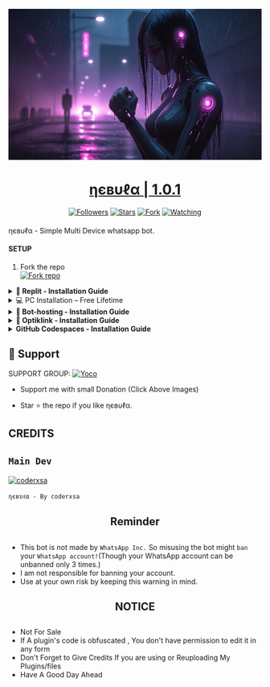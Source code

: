 <p align="center">  
  <a href="https://www.youtube.com/@coderxsa">
    <img alt="ηєвυℓα" height="300" src="https://raw.githubusercontent.com/coderxsa/BOT-ASSETS/refs/heads/main/NEBULA-BOT/pic/bot_image.jpg">
    <h1 align="center">ηєвυℓα | 1.0.1</h1>
  </a>
</p>
<p align="center">
<p/>
<p align="center">
<a href="https://github.com/coderxsa?tab=followers"><img title="Followers" src="https://img.shields.io/github/followers/coderxsa?label=Followers&style=social"></a>
<a href="https://github.com/coderxsa/nebula/stargazers/"><img title="Stars" src="https://img.shields.io/github/stars/coderxsa/nebula?&style=social"></a>
<a href="https://github.com/coderxsa/nebula/network/members"><img title="Fork" src="https://img.shields.io/github/forks/coderxsa/nebula?style=social"></a>
<a href="https://github.com/coderxsa/nebula/watchers"><img title="Watching" src="https://img.shields.io/github/watchers/coderxsa/nebula?label=Watching&style=social"></a>
</p>

####  
ηєвυℓα - Simple Multi Device whatsapp bot.

#### SETUP


1. Fork the repo
    <br>
<a href='https://github.com/coderxsa/nebula/fork' target="_blank"><img alt='Fork repo' src='https://img.shields.io/badge/Fork Repo-100000?style=for-the-badge&logo=scan&logoColor=white&labelColor=black&color=black'/></a>

<details>
  <summary><strong>🚀 Replit - Installation Guide</strong></summary>

### 💡 Deploy to Replit (Note: Replit is moving to paid plans, but a free option still exists)

#### 🧾 Step 1: Create a Replit Account
If you don’t already have an account, click below to sign up:

<p align="center">
  <a href="https://replit.com/signup">
    <img src="https://img.shields.io/badge/Create%20Replit%20Account-blue?style=for-the-badge&logo=replit" width="240"/>
  </a>
</p>

---

#### 🚀 Step 2: Deploy the Project
Click the button below to deploy this project directly to Replit:

<p align="center">
  <a href="https://repl.it/github/coderxsa/nebula.git">
    <img src="https://img.shields.io/badge/Deploy%20on%20Replit-blue?style=for-the-badge&logo=replit" width="240"/>
  </a>
</p>

</details>


<details>
  <summary>💻 PC Installation – Free Lifetime</summary>

#### PC Installation - Free Lifetime  

🧠 How to Install & Run the Bot on Your PC

#### 📦 Step 1: Download and Setup  
1. **Download** the necessary files.  
2. **Extract** the files and open the `nebula` folder.  

#### 🧰 Step 2: Install Requirements 

3. **Ensure Node.js is installed.** If not, download and install it from [nodejs.org](https://nodejs.org/) & [git-scm.com](https://git-scm.com/).  
4. **Open Command Prompt** and navigate to the `nebula` folder:  
   ```sh
   cmd
   ```  
5. **Install dependencies** by running:  
   ```sh
   npm install
   ```  

#### 3. Configure the Bot  
6. **Edit** the `bot.js` file and enter your phone number.  

#### 4. Run the Bot  
7. **Start the bot** with the following command:  
   ```sh
   node index.js
   ```  

#### ⚠️ Important: Prevent Connection Errors 
- **Delete the state file** before running the bot again.  
- **Unlink the device** to avoid connection issues.  

</details>

<details>
  <summary><strong>🤖 Bot-hosting - Installation Guide</strong></summary>

### 🆓 bot-hosting.net – Free Bot Hosting

1. Create a **Discord account** and log in to [Bot Hosting](https://bot-hosting.net/).  
2. Navigate to **Earn Coins** and claim **10 free coins daily**.  
3. Once you have **10 coins**, go to **Create Server**, enter a **name**, select **Node.js**, and choose the **1 week** plan.  
4. Download the bot files from my GitHub: [https://github.com/coderxsa/NEBULA](https://github.com/coderxsa/NEBULA).  
5. Upload the **NEBULA** folder to the panel, extract it, then open the extracted folder.  
6. Set **all files mode** to `../` and **save** your changes.  
7. Edit **bot.js**, enter your **phone number**, then **save and start the bot**.

---

### ⚠️ Important  
- After finishing your bot session each day, **delete the `state` file** and **unlink your device** to ensure a clean start next time.

</details>

<details>
  <summary><strong>🤖 Optiklink - Installation Guide</strong></summary>

### 🆓 Optiklink – Free Bot Hosting

1. Create a **Discord account** and log in to [Optiklink](https://optiklink.com/home).  
2. Navigate to **Make Panel**.  
3. Go to **Create Server**, enter a **name**, select **Node.js**, and the rest just choose.  
4. Download the bot files from my GitHub: [https://github.com/coderxsa/NEBULA](https://github.com/coderxsa/NEBULA).  
5. Upload the **NEBULA** folder to the panel, extract it, then open the extracted folder.  
6. Set **all files mode** to `../` and **save** your changes.  
7. Edit **bot.js**, enter your **phone number**, then **save and start the bot**.

---

### ⚠️ Important  
- After finishing your bot session each day, **delete the `state` file** and **unlink your device** to ensure a clean start next time.

</details>

<details>
  <summary><strong>GitHub Codespaces - Installation Guide</strong></summary>

### 🚀 How to Install & Run the Bot on GitHub Codespaces

1. Create a GitHub account if you don’t have one already.  
2. Go to the repository: [https://github.com/coderxsa/NEBULA](https://github.com/coderxsa/NEBULA).  
3. Click the green **Code** button, then select **Open with Codespaces** → **Create new codespace**.  
4. Wait for the Codespace to load and open the terminal at the bottom.  
5. In the terminal, run:  npm i then node index.js
6. Open **bot.js** in the editor, enter your **phone number**, then save the file.  
7. Back in the terminal, start the bot by running:  
8. When prompted, copy the pairing code from your phone and paste it into the terminal.

---

### ⚠️ Important  
- After finishing your bot session each day, **delete the `state` file** and **unlink your device** to ensure a clean start next time.

</details>


## 🤩 Support

SUPPORT GROUP: <a href="https://pay.yoco.com/ShopZa"><img alt="Yoco" src="https://a.storyblok.com/f/111633/600x120/efd2e37265/payment-strip.svg"/></a>
- Support me with small Donation (Click Above Images)

- Star ⭐ the repo if you like ηєвυℓα.

## CREDITS 

## `Main Dev` 
<a href="https://github.com/coderxsa"><img src="https://avatars.githubusercontent.com/u/149763717?v=4" width="250" height="250" alt="coderxsa"/></a>
  
`ηєвυℓα - By coderxsa`



<h2 align="center">  Reminder
</h2>
   
## 
- This bot is not made by `WhatsApp Inc.` So misusing the bot might `ban` your `WhatsApp account!`(Though your WhatsApp account can be unbanned only 3 times.)
- I am not responsible for banning your account.
- Use at your own risk by keeping this warning in mind.

<h2 align="center">  NOTICE
</h2>

## 
- Not For Sale
- If A plugin's code is obfuscated , You don't have permission to edit it in any form 
- Don't Forget to Give Credits If you are using or Reuploading My Plugins/files
- Have A Good Day Ahead
